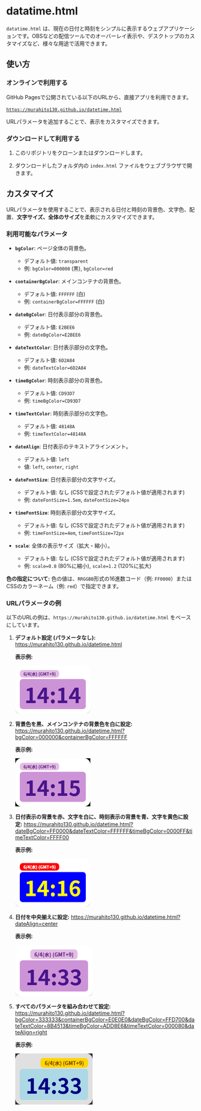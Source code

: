# datatime.html

`datatime.html` は、現在の日付と時刻をシンプルに表示するウェブアプリケーションです。OBSなどの配信ツールでのオーバーレイ表示や、デスクトップのカスタマイズなど、様々な用途で活用できます。

## 使い方

### オンラインで利用する

GitHub Pagesで公開されている以下のURLから、直接アプリを利用できます。

[`https://murahito130.github.io/datetime.html`](https://murahito130.github.io/datetime.html)

URLパラメータを追加することで、表示をカスタマイズできます。

### ダウンロードして利用する

1. このリポジトリをクローンまたはダウンロードします。

2. ダウンロードしたフォルダ内の `index.html` ファイルをウェブブラウザで開きます。

## カスタマイズ

URLパラメータを使用することで、表示される日付と時刻の背景色、文字色、配置、**文字サイズ、全体のサイズ**を柔軟にカスタマイズできます。

### 利用可能なパラメータ

* **`bgColor`**: ページ全体の背景色。
  * デフォルト値: `transparent`
  * 例: `bgColor=000000` (黒), `bgColor=red`

* **`containerBgColor`**: メインコンテナの背景色。
  * デフォルト値: `FFFFFF` (白)
  * 例: `containerBgColor=FFFFFF` (白)

* **`dateBgColor`**: 日付表示部分の背景色。
  * デフォルト値: `E2BEE6`
  * 例: `dateBgColor=E2BEE6`

* **`dateTextColor`**: 日付表示部分の文字色。
  * デフォルト値: `6D2A84`
  * 例: `dateTextColor=6D2A84`

* **`timeBgColor`**: 時刻表示部分の背景色。
  * デフォルト値: `CD93D7`
  * 例: `timeBgColor=CD93D7`

* **`timeTextColor`**: 時刻表示部分の文字色。
  * デフォルト値: `48148A`
  * 例: `timeTextColor=48148A`

* **`dateAlign`**: 日付表示のテキストアラインメント。
  * デフォルト値: `left`
  * 値: `left`, `center`, `right`

* **`dateFontSize`**: 日付表示部分の文字サイズ。
  * デフォルト値: なし (CSSで設定されたデフォルト値が適用されます)
  * 例: `dateFontSize=1.5em`, `dateFontSize=24px`

* **`timeFontSize`**: 時刻表示部分の文字サイズ。
  * デフォルト値: なし (CSSで設定されたデフォルト値が適用されます)
  * 例: `timeFontSize=4em`, `timeFontSize=72px`

* **`scale`**: 全体の表示サイズ（拡大・縮小）。
  * デフォルト値: なし (CSSで設定されたデフォルト値が適用されます)
  * 例: `scale=0.8` (80%に縮小), `scale=1.2` (120%に拡大)

**色の指定について:**
色の値は、`RRGGBB`形式の16進数コード（例: `FF0000`）またはCSSのカラーネーム（例: `red`）で指定できます。

### URLパラメータの例

以下のURLの例は、`https://murahito130.github.io/datetime.html` をベースにしています。

1. **デフォルト設定 (パラメータなし):**
   https://murahito130.github.io/datetime.html

   **表示例:**
   
   ![デフォルト表示](example1.png)

3. **背景色を黒、メインコンテナの背景色を白に設定:**
   https://murahito130.github.io/datetime.html?bgColor=000000&containerBgColor=FFFFFF

   **表示例:**
   
   ![背景色黒、コンテナ白](example2.png)

5. **日付表示の背景を赤、文字を白に、時刻表示の背景を青、文字を黄色に設定:**
   https://murahito130.github.io/datetime.html?dateBgColor=FF0000&dateTextColor=FFFFFF&timeBgColor=0000FF&timeTextColor=FFFF00

   **表示例:**
   
   ![日付赤白、時刻青黄](example3.png)

7. **日付を中央揃えに設定:**
   https://murahito130.github.io/datetime.html?dateAlign=center

   **表示例:**
   
   ![日付を中央揃え](example4.png)

9. **すべてのパラメータを組み合わせて設定:**
   https://murahito130.github.io/datetime.html?bgColor=333333&containerBgColor=E0E0E0&dateBgColor=FFD700&dateTextColor=8B4513&timeBgColor=ADD8E6&timeTextColor=000080&dateAlign=right

   **表示例:**
   
   ![全パラメータ組み合わせ](example5.png)

